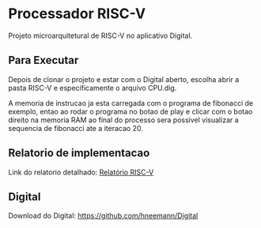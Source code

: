 # Processador RISC-V

Projeto microarquitetural de RISC-V no aplicativo Digital.

## Para Executar

Depois de clonar o projeto e estar com o Digital aberto, escolha abrir a pasta RISC-V e especificamente o arquivo CPU.dig.

A memoria de instrucao ja esta carregada com o programa de fibonacci de exemplo, entao ao rodar o programa no botao de play e clicar com o botao direito na memoria RAM ao final do processo sera possivel visualizar a sequencia de fibonacci ate a iteracao 20.

## Relatorio de implementacao

Link do relatorio detalhado: [Relatório RISC-V](https://docs.google.com/document/d/1_N7kGe80s7pKQMK-MuuUgKnEu8iKpDK06fSwdNOOSFQ/edit?usp=sharing)

## Digital

Download do Digital: https://github.com/hneemann/Digital
